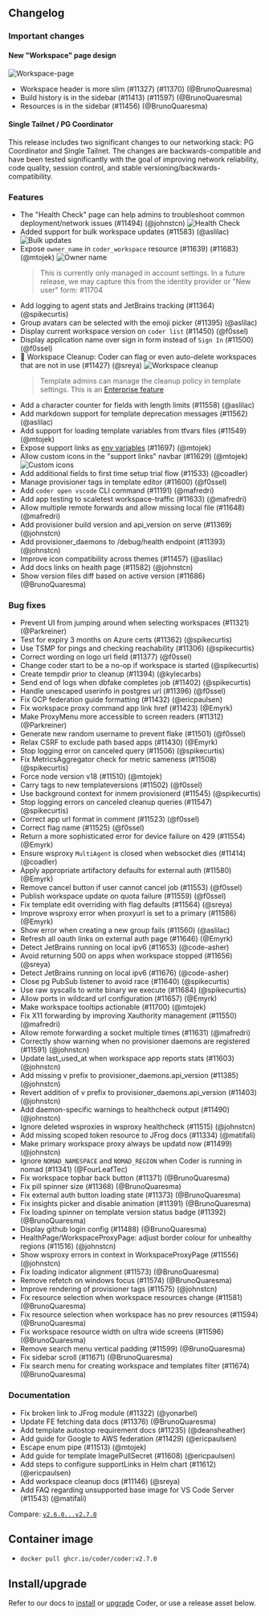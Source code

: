 ## Changelog

### Important changes

#### New "Workspace" page design

![Workspace-page](https://raw.githubusercontent.com/coder/coder/main/docs/changelogs/images/workspace-page.png)

- Workspace header is more slim (#11327) (#11370) (@BrunoQuaresma)
- Build history is in the sidebar (#11413) (#11597) (@BrunoQuaresma)
- Resources is in the sidebar (#11456) (@BrunoQuaresma)

#### Single Tailnet / PG Coordinator

This release includes two significant changes to our networking stack: PG Coordinator and Single Tailnet. The changes
are backwards-compatible and have been tested significantly with the goal of improving network reliability, code quality, session control, and stable versioning/backwards-compatibility.

### Features

- The "Health Check" page can help admins to troubleshoot common deployment/network issues (#11494) (@johnstcn)
  ![Health Check](https://raw.githubusercontent.com/coder/coder/main/docs/changelogs/images/health-check.png)
- Added support for bulk workspace updates (#11583) (@aslilac)
  ![Bulk updates](https://raw.githubusercontent.com/coder/coder/main/docs/changelogs/images/bulk-updates.png)
- Expose `owner_name` in `coder_workspace` resource (#11639) (#11683) (@mtojek)
  ![Owner name](https://raw.githubusercontent.com/coder/coder/main/docs/changelogs/images/owner-name.png)
  > This is currently only managed in account settings. In a future release, we may capture this from the identity provider or "New user" form: #11704
- Add logging to agent stats and JetBrains tracking (#11364) (@spikecurtis)
- Group avatars can be selected with the emoji picker (#11395) (@aslilac)
- Display current workspace version on `coder list` (#11450) (@f0ssel)
- Display application name over sign in form instead of `Sign In` (#11500) (@f0ssel)
- 🧹 Workspace Cleanup: Coder can flag or even auto-delete workspaces that are not in use (#11427) (@sreya)
  ![Workspace cleanup](http://raw.githubusercontent.com/coder/coder/main/docs/changelogs/images/workspace-cleanup.png)
  > Template admins can manage the cleanup policy in template settings. This is an [Enterprise feature](https://coder.com/docs/enterprise)
- Add a character counter for fields with length limits (#11558) (@aslilac)
- Add markdown support for template deprecation messages (#11562) (@aslilac)
- Add support for loading template variables from tfvars files (#11549) (@mtojek)
- Expose support links as [env variables](https://coder.com/docs/cli/server#--support-links) (#11697) (@mtojek)
- Allow custom icons in the "support links" navbar (#11629) (@mtojek)
  ![Custom icons](https://i.imgur.com/FvJ8mFH.png)
- Add additional fields to first time setup trial flow (#11533) (@coadler)
- Manage provisioner tags in template editor (#11600) (@f0ssel)
- Add `coder open vscode` CLI command (#11191) (@mafredri)
- Add app testing to scaletest workspace-traffic (#11633) (@mafredri)
- Allow multiple remote forwards and allow missing local file (#11648) (@mafredri)
- Add provisioner build version and api_version on serve (#11369) (@johnstcn)
- Add provisioner_daemons to /debug/health endpoint (#11393) (@johnstcn)
- Improve icon compatibility across themes (#11457) (@aslilac)
- Add docs links on health page (#11582) (@johnstcn)
- Show version files diff based on active version (#11686) (@BrunoQuaresma)

### Bug fixes

- Prevent UI from jumping around when selecting workspaces (#11321) (@Parkreiner)
- Test for expiry 3 months on Azure certs (#11362) (@spikecurtis)
- Use TSMP for pings and checking reachability (#11306) (@spikecurtis)
- Correct wording on logo url field (#11377) (@f0ssel)
- Change coder start to be a no-op if workspace is started (@spikecurtis)
- Create tempdir prior to cleanup (#11394) (@kylecarbs)
- Send end of logs when dbfake completes job (#11402) (@spikecurtis)
- Handle unescaped userinfo in postgres url (#11396) (@f0ssel)
- Fix GCP federation guide formatting (#11432) (@ericpaulsen)
- Fix workspace proxy command app link href (#11423) (@Emyrk)
- Make ProxyMenu more accessible to screen readers (#11312) (@Parkreiner)
- Generate new random username to prevent flake (#11501) (@f0ssel)
- Relax CSRF to exclude path based apps (#11430) (@Emyrk)
- Stop logging error on canceled query (#11506) (@spikecurtis)
- Fix MetricsAggregator check for metric sameness (#11508) (@spikecurtis)
- Force node version v18 (#11510) (@mtojek)
- Carry tags to new templateversions (#11502) (@f0ssel)
- Use background context for inmem provisionerd (#11545) (@spikecurtis)
- Stop logging errors on canceled cleanup queries (#11547) (@spikecurtis)
- Correct app url format in comment (#11523) (@f0ssel)
- Correct flag name (#11525) (@f0ssel)
- Return a more sophisticated error for device failure on 429 (#11554) (@Emyrk)
- Ensure wsproxy `MultiAgent` is closed when websocket dies (#11414) (@coadler)
- Apply appropriate artifactory defaults for external auth (#11580) (@Emyrk)
- Remove cancel button if user cannot cancel job (#11553) (@f0ssel)
- Publish workspace update on quota failure (#11559) (@f0ssel)
- Fix template edit overriding with flag defaults (#11564) (@sreya)
- Improve wsproxy error when proxyurl is set to a primary (#11586) (@Emyrk)
- Show error when creating a new group fails (#11560) (@aslilac)
- Refresh all oauth links on external auth page (#11646) (@Emyrk)
- Detect JetBrains running on local ipv6 (#11653) (@code-asher)
- Avoid returning 500 on apps when workspace stopped (#11656) (@sreya)
- Detect JetBrains running on local ipv6 (#11676) (@code-asher)
- Close pg PubSub listener to avoid race (#11640) (@spikecurtis)
- Use raw syscalls to write binary we execute (#11684) (@spikecurtis)
- Allow ports in wildcard url configuration (#11657) (@Emyrk)
- Make workspace tooltips actionable (#11700) (@mtojek)
- Fix X11 forwarding by improving Xauthority management (#11550) (@mafredri)
- Allow remote forwarding a socket multiple times (#11631) (@mafredri)
- Correctly show warning when no provisioner daemons are registered (#11591) (@johnstcn)
- Update last_used_at when workspace app reports stats (#11603) (@johnstcn)
- Add missing v prefix to provisioner_daemons.api_version (#11385) (@johnstcn)
- Revert addition of v prefix to provisioner_daemons.api_version (#11403) (@johnstcn)
- Add daemon-specific warnings to healthcheck output (#11490) (@johnstcn)
- Ignore deleted wsproxies in wsproxy healthcheck (#11515) (@johnstcn)
- Add missing scoped token resource to JFrog docs (#11334) (@matifali)
- Make primary workspace proxy always be updatd now (#11499) (@johnstcn)
- Ignore `NOMAD_NAMESPACE` and `NOMAD_REGION` when Coder is running in nomad (#11341) (@FourLeafTec)
- Fix workspace topbar back button (#11371) (@BrunoQuaresma)
- Fix pill spinner size (#11368) (@BrunoQuaresma)
- Fix external auth button loading state (#11373) (@BrunoQuaresma)
- Fix insights picker and disable animation (#11391) (@BrunoQuaresma)
- Fix loading spinner on template version status badge (#11392) (@BrunoQuaresma)
- Display github login config (#11488) (@BrunoQuaresma)
- HealthPage/WorkspaceProxyPage: adjust border colour for unhealthy regions (#11516) (@johnstcn)
- Show wsproxy errors in context in WorkspaceProxyPage (#11556) (@johnstcn)
- Fix loading indicator alignment (#11573) (@BrunoQuaresma)
- Remove refetch on windows focus (#11574) (@BrunoQuaresma)
- Improve rendering of provisioner tags (#11575) (@johnstcn)
- Fix resource selection when workspace resources change (#11581) (@BrunoQuaresma)
- Fix resource selection when workspace has no prev resources (#11594) (@BrunoQuaresma)
- Fix workspace resource width on ultra wide screens (#11596) (@BrunoQuaresma)
- Remove search menu vertical padding (#11599) (@BrunoQuaresma)
- Fix sidebar scroll (#11671) (@BrunoQuaresma)
- Fix search menu for creating workspace and templates filter (#11674) (@BrunoQuaresma)

### Documentation

- Fix broken link to JFrog module (#11322) (@yonarbel)
- Update FE fetching data docs (#11376) (@BrunoQuaresma)
- Add template autostop requirement docs (#11235) (@deansheather)
- Add guide for Google to AWS federation (#11429) (@ericpaulsen)
- Escape enum pipe (#11513) (@mtojek)
- Add guide for template ImagePullSecret (#11608) (@ericpaulsen)
- Add steps to configure supportLinks in Helm chart (#11612) (@ericpaulsen)
- Add workspace cleanup docs (#11146) (@sreya)
- Add FAQ regarding unsupported base image for VS Code Server (#11543) (@matifali)

Compare: [`v2.6.0...v2.7.0`](https://github.com/onchainengineering/hmi-wirtual/compare/v2.6.0...v2.7.0)

## Container image

- `docker pull ghcr.io/coder/coder:v2.7.0`

## Install/upgrade

Refer to our docs to [install](https://coder.com/docs/install) or [upgrade](https://coder.com/docs/admin/upgrade) Coder, or use a release asset below.
